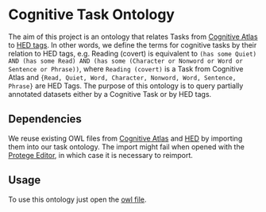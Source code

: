 # Cognitive Task Ontology
The aim of this project is an ontology that relates Tasks from [Cognitive Atlas](https://cognitiveatlas.org/) to [HED tags](https://www.hedtags.org/display_hed.html). In other words, we define the terms for cognitive tasks by their relation to HED tags, e.g. Reading (covert) is equivalent to `(has some Quiet) AND (has some Read) AND (has some (Character or Nonword or Word or Sentence or Phrase))`, where `Reading (covert)` is a Task from Cognitive Atlas and `{Read, Quiet, Word, Character, Nonword, Word, Sentence, Phrase}` are HED Tags. 
The purpose of this ontology is to query partially annotated datasets either by a Cognitive Task or by HED tags. 

## Dependencies
We reuse existing OWL files from [Cognitive Atlas](https://data.bioontology.org/ontologies/COGAT/submissions/7/download?apikey=8b5b7825-538d-40e0-9e9e-5ab9274a9aeb) and [HED](https://gitlab.com/api/v4/projects/45068833/jobs/artifacts/main/raw/HED8.2.0.owl?job=generate-owl) by importing them into our task ontology. The import might fail when opened with the [Protege Editor](https://protege.stanford.edu/), in which case it is necessary to reimport.

## Usage
To use this ontology just open the [owl file](connector-ontology-for-cogat-and-hed/connector_cogAt_HED.owl). 
